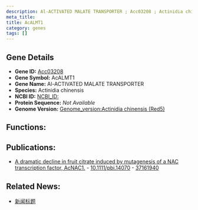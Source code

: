 ```yaml
---
description: Al-ACTIVATED MALATE TRANSPORTER ; Acc03208 ; Actinidia chinensis
meta_title:
title: AcALMT1
category: genes
tags: []
---
```


## Gene Details
- **Gene ID:**	[Acc03208](https://www.maizegdb.org/gene_center/gene/Acc03208)
- **Gene Symbol:** AcALMT1
- **Gene Name:** Al-ACTIVATED MALATE TRANSPORTER
- **Species:** Actinidia chinensis
- **NCBI ID:** [ NCBI_ID: ]()
- **Protein Sequence:** *Not Available*
- **Genome Version:** [Genome_version:Actinidia chinensis (Red5)]()

## Functions:

## Publications:
   - [A dramatic decline in fruit citrate induced by mutagenesis of a NAC transcription factor, AcNAC1.]( https://onlinelibrary.wiley.com/doi/full/10.1111/pbi.14070 ) - [10.1111/pbi.14070]( https://onlinelibrary.wiley.com/doi/full/10.1111/pbi.14070 ) - [37161940](https://pubmed.ncbi.nlm.nih.gov/37161940/)

## Related News:
   - [新闻标题](https://mp.weixin.qq.com/s/A0G2yptd2tMel6YVlHvfFA)
